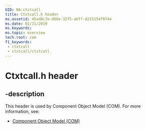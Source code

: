 ```yaml
---
UID: NA:ctxtcall
title: Ctxtcall.h header
ms.assetid: 45ad8c7e-d66e-32f5-a6ff-d215154f9744
ms.date: 01/11/2019
ms.keywords: 
ms.topic: overview
tech.root: com
f1_keywords:
 - ctxtcall
 - ctxtcall/ctxtcall
---
```


# Ctxtcall.h header


## -description

This header is used by Component Object Model (COM). For more information, see:

- [Component Object Model (COM)](../_com/index.md)

